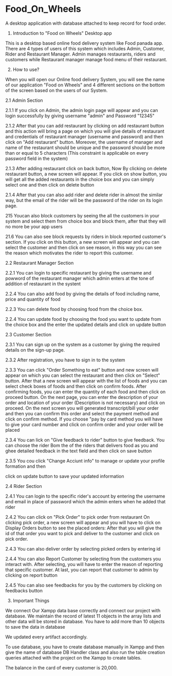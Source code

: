 # Food_On_Wheels
 A desktop application with database attached to keep record for food order. 
 
 1. Introduction to "Food on Wheels" Desktop app

This is a desktop based online food delivery system like Food panada app. There are 4 types of users of this system which includes Admin, Customer, Rider and Restaurant Manager. Admin manages restaurants, riders and customers while Restaurant manager manage food menu of their restaurant.

2. How to use?

When you will open our Online food delivery System, you will see the name of our application "Food on Wheels" and 4 different sections on the bottom of the screen based on the users of our System.

2.1 Admin Section

2.1.1 If you click on Admin, the admin login page will appear and you can login successfully by giving username "admin" and Password "12345"

2.1.2 After that you can add restaurant by clicking on add restaurant button and this action will bring a page on which you will give details of restaurant and credentials of restaurant manager (username and password) and then click on "Add restaurant" button. Moreover, the username of manager and name of the restaurant should be unique and the password should be more than or equal to 5 characters (This constraint is applicable on every password field in the system)

2.1.3 After adding restaurant click on back button, Now By clicking on delete restaurant button, a new screen will appear. If you click on show button, you will get all the added restaurants in the choice box and you can simply select one and then click on delete button

2.1.4 After that you can also add rider and delete rider in almost the similar way, but the email of the rider will be the password of the rider on its login page.

215 Youcan also block customers by seeing the all the customers in your system and select them from choice box and block them, after that they will no more be your app users

21.6 You can also see block requests by riders in block reported customer's section. If you click on this button, a new screen will appear and you can select the customer and then click on see reason, in this way you can see the reason which motivates the rider to report this customer.

2.2 Restaurant Manager Section

2.2.1 You can login to specific restaurant by giving the username and powword of the restaurant manager which admin enters at the tone of addition of restaurant in the systent

2.2.4 You can also add food by giving the details of food including name, price and quantity of food

2.2.3 You can delete food by choosing food from the choice box.

2.2.4 You can update food by choosing the food you want to update from the choice box and the enter the updated details and click on update button

2.3 Customer Section

2.3.1 You can sign up on the system as a customer by giving the required details on the sign-up page.

2.3.2 After registration, you have to sign in to the system

2.3.3 You can click "Order Something to eat" button and new screen will appear on which you can select the restaurant and then click on "Select" button. After that a new screen will appear with the list of foods and you can select check boxes of foods and then click on confirm foods. After confirming foods, you can enter the quantity of each food and then click on proceed button. On the next page, you can enter the description of your order and location of your order (Description is not necessary) and click on proceed. On the next screen you will generated transcript/bill your order and then you can confirm this order and select the payment method and click on confirm method. If you choose "pay by card method you will have to give your card number and click on confirm order and your order will be placed

2.3.4 You can lick on "Give feedback to rider" button to give feedback. You can choose the rider Bom the of the riders that delivers food as you and ghee detailed feedback in the text field and then click on save button

2.3.5 You cou click "Change Acciunt info" to manage or update your profile formation and then

click on update button to save your updated information

2.4 Rider Section

2.4.1 You can login to the specific rider's account by entering the username and email in place of password which the admin enters when he added that rider

2.4.2 You can click on "Pick Order" to pick order from restaurant On clicking pick order, a new screen will appear and you will have to click on Display Orders button to see the placed orders: After that you will give the id of that order you want to pick and deliver to the customer and click on pick order.

2.4.3 You can also deliver order by selecting picked orders by entering id

2.4.4 You can also Report Customer by selecting from the customers you interact with. After selecting, you will have to enter the reason of reporting that specific customer. At last, you can report that customer to admin by clicking on report button

2.4.5 You can also see feedbacks for you by the customers by clicking on feedbacks button

3. Important Things

We connect Our Xampp data base correctly and connect our project with database. We maintain the record of latest 11 objects in the array lists and other data will be stored in database. You have to add more than 10 objects to save the data in database

We updated every artifact accordingly.

To use database, you have to create database manually in Xampp and then give the name of database DB Handler class and also run the table creation queries attached with the project on the Xampp to create tables.

The balance in the card of every customer is 20,000.
